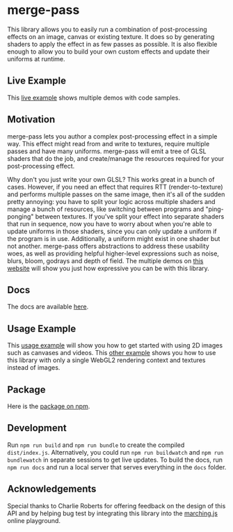 # merge-pass

This library allows you to easily run a combination of post-processing
effects on an image, canvas or existing texture. It does so by generating
shaders to apply the effect in as few passes as possible. It is also flexible
enough to allow you to build your own custom effects and update their
uniforms at runtime.

## Live Example

This [live example](https://www.bandaloo.fun/merge-pass/example.html) shows
multiple demos with code samples.

## Motivation

merge-pass lets you author a complex post-processing effect in a simple way.
This effect might read from and write to textures, require multiple passes
and have many uniforms. merge-pass will emit a tree of GLSL shaders that do
the job, and create/manage the resources required for your post-processing
effect.

Why don't you just write your own GLSL? This works great in a bunch of cases.
However, if you need an effect that requires RTT (render-to-texture) and
performs multiple passes on the same image, then it's all of the sudden
pretty annoying: you have to split your logic across multiple shaders and
manage a bunch of resources, like switching between programs and
"ping-ponging" between textures. If you've split your effect into separate
shaders that run in sequence, now you have to worry about when you're able to
update uniforms in those shaders, since you can only update a uniform if the
program is in use. Additionally, a uniform might exist in one shader but not
another. merge-pass offers abstractions to address these usability woes, as
well as providing helpful higher-level expressions such as noise, blurs,
bloom, godrays and depth of field. The multiple demos on
[this website](https://www.bandaloo.fun/merge-pass/example.html) will show
you just how expressive you can be with this library.

## Docs

The docs are available [here](https://www.bandaloo.fun/docs/).

## Usage Example

This [usage example](https://github.com/bandaloo/merge-pass-usage) will show
you how to get started with using 2D images such as canvases and videos. This
[other example](https://github.com/bandaloo/one-context-merge-pass) shows you
how to use this library with only a single WebGL2 rendering context and textures
instead of images.

## Package

Here is the [package on npm](https://www.npmjs.com/package/@bandaloo/merge-pass).

## Development

Run `npm run build` and `npm run bundle` to create the compiled
`dist/index.js`. Alternatively, you could run `npm run buildwatch` and
`npm run bundlewatch` in separate sessions to get live updates. To build the
docs, run `npm run docs` and run a local server that serves everything in the
`docs` folder.

## Acknowledgements

Special thanks to Charlie Roberts for offering feedback on the design of
this API and by helping bug test by integrating this library into the
[marching.js](https://github.com/charlieroberts/marching) online playground.
